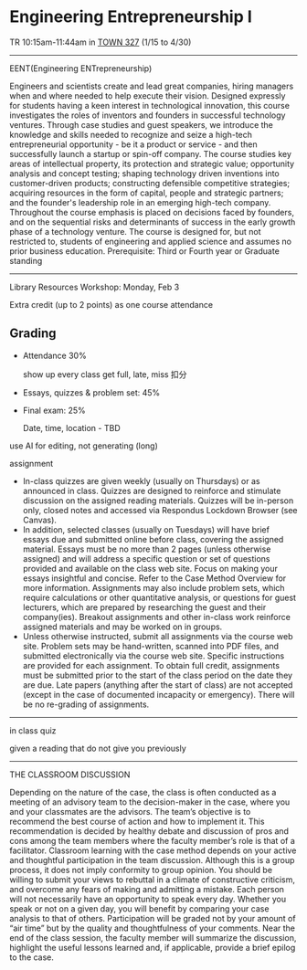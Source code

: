 # Engineering Entrepreneurship I

TR 10:15am-11:44am in [TOWN 327](https://www.facilities.upenn.edu/maps/locations/towne-building) (1/15 to 4/30)

---

EENT(Engineering ENTrepreneurship)

Engineers and scientists create and lead great companies, hiring managers when and where needed to help execute their vision. Designed expressly for students having a keen interest in technological innovation, this course investigates the roles of inventors and founders in successful technology ventures. Through case studies and guest speakers, we introduce the knowledge and skills needed to recognize and seize a high-tech entrepreneurial opportunity - be it a product or service - and then successfully launch a startup or spin-off company. The course studies key areas of intellectual property, its protection and strategic value; opportunity analysis and concept testing; shaping technology driven inventions into customer-driven products; constructing defensible competitive strategies; acquiring resources in the form of capital, people and strategic partners; and the founder's leadership role in an emerging high-tech company. Throughout the course emphasis is placed on decisions faced by founders, and on the sequential risks and determinants of success in the early growth phase of a technology venture. The course is designed for, but not restricted to, students of engineering and applied science and assumes no prior business education. Prerequisite: Third or Fourth year or Graduate standing

---

Library Resources Workshop: Monday, Feb 3

Extra credit (up to 2 points) as one course attendance

## Grading

- Attendance 30%

  show up every class get full, late, miss 扣分

- Essays, quizzes & problem set: 45%

- Final exam: 25%

  Date, time, location - TBD

use AI for editing, not generating (long)

assignment

- In-class quizzes are given weekly (usually on Thursdays) or as announced in class. Quizzes are designed to reinforce
and stimulate discussion on the assigned reading materials. Quizzes will be in-person only, closed notes and
accessed via Respondus Lockdown Browser (see Canvas).
- In addition, selected classes (usually on Tuesdays) will have brief essays due and submitted online before class,
covering the assigned material. Essays must be no more than 2 pages (unless otherwise assigned) and will address a
specific question or set of questions provided and available on the class web site. Focus on making your essays
insightful and concise. Refer to the Case Method Overview for more information.
Assignments may also include problem sets, which require calculations or other quantitative analysis, or questions for
guest lecturers, which are prepared by researching the guest and their company(ies). Breakout assignments and
other in-class work reinforce assigned materials and may be worked on in groups.
- Unless otherwise instructed, submit all assignments via the course web site. Problem sets may be hand-written,
scanned into PDF files, and submitted electronically via the course web site. Specific instructions are provided for
each assignment. To obtain full credit, assignments must be submitted prior to the start of the class period on the date
they are due. Late papers (anything after the start of class) are not accepted (except in the case of documented
incapacity or emergency). There will be no re-grading of assignments.

---

in class quiz

given a reading that do not give you previously

---

THE CLASSROOM DISCUSSION 

Depending on the nature of the case, the class is often conducted as a meeting of an advisory team to the decision-maker in the case, where you and your classmates are the advisors. The team’s objective is to recommend the best course of action and how to implement it. This recommendation is decided by healthy debate and discussion of pros and cons among the team members where the faculty member’s role is that of a facilitator. Classroom learning with the case method depends on your active and thoughtful participation in the team discussion. Although this is a group process, it does not imply conformity to group opinion. You should be willing to submit your views to rebuttal in a climate of constructive criticism, and overcome any fears of making and admitting a mistake. Each person will not necessarily have an opportunity to speak every day. Whether you speak or not on a given day, you will benefit by comparing your case analysis to that of others. Participation will be graded not by your amount of “air time” but by the quality and thoughtfulness of your comments. Near the end of the class session, the faculty member will summarize the discussion, highlight the useful lessons learned and, if applicable, provide a brief epilog to the case.